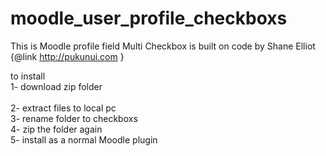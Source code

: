 # moodle_user_profile_checkboxs
This is Moodle profile field Multi Checkbox
is built on code by Shane Elliot {@link http://pukunui.com }

to install<br>
1- download zip folder<br><br>
2- extract files to local pc<br>
3- rename folder to checkboxs<br>
4- zip the folder again <br>
5- install as a normal Moodle plugin<br>

